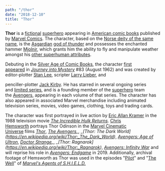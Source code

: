 ```yaml
---
path: "/thor"
date: "2018-12-10"
title: "Thor"
---
```



**Thor** is a [fictional](https://en.wikipedia.org/wiki/Character_(arts)) [superhero](https://en.wikipedia.org/wiki/Superhero) appearing in [American comic books](https://en.wikipedia.org/wiki/American_comic_book) published by [Marvel Comics](https://en.wikipedia.org/wiki/Marvel_Comics). The character, based on the [Norse deity of the same name](https://en.wikipedia.org/wiki/Thor), is the [Asgardian](https://en.wikipedia.org/wiki/Asgard_(comics)) [god of thunder](https://en.wikipedia.org/wiki/List_of_thunder_gods) and possesses the enchanted hammer [Mjolnir](https://en.wikipedia.org/wiki/Mjolnir_(comics)), which grants him the ability to fly and manipulate weather amongst his [other superhuman attributes](https://en.wikipedia.org/wiki/Thor_(Marvel_Comics)#Powers_and_abilities).

Debuting in the [Silver Age of Comic Books](https://en.wikipedia.org/wiki/Silver_Age_of_Comic_Books), the character [first appeared](https://en.wikipedia.org/wiki/First_appearance) in _[Journey into Mystery](https://en.wikipedia.org/wiki/Journey_into_Mystery)_ #83 (August 1962) and was created by editor-plotter [Stan Lee](https://en.wikipedia.org/wiki/Stan_Lee), scripter [Larry Lieber](https://en.wikipedia.org/wiki/Larry_Lieber), and 

penciller-plotter [Jack Kirby](https://en.wikipedia.org/wiki/Jack_Kirby). He has starred in several ongoing series and [limited series](https://en.wikipedia.org/wiki/Limited_series_(comics)), and is a founding member of the [superhero](https://en.wikipedia.org/wiki/Superhero) team the [Avengers](https://en.wikipedia.org/wiki/Avengers_(comics)), appearing in each volume of that series. The character has also appeared in associated Marvel merchandise including animated television series, movies, video games, clothing, toys and trading cards.

The character was first portrayed in live action by [Eric Allan Kramer](https://en.wikipedia.org/wiki/Eric_Allan_Kramer) in the 1988 television movie _[The Incredible Hulk Returns](https://en.wikipedia.org/wiki/The_Incredible_Hulk_Returns)_. [Chris Hemsworth](https://en.wikipedia.org/wiki/Chris_Hemsworth) portrays Thor Odinson in the [Marvel Cinematic Universe](https://en.wikipedia.org/wiki/Marvel_Cinematic_Universe) films _[Thor](https://en.wikipedia.org/wiki/Thor_(film))_, _[The Avengers](https://en.wikipedia.org/wiki/The_Avengers_(2012_film))_, _[Thor: The Dark World](https://en.wikipedia.org/wiki/Thor:_The_Dark_World)_, _[Avengers: Age of Ultron](https://en.wikipedia.org/wiki/Avengers:_Age_of_Ultron)_, _[Doctor Strange](https://en.wikipedia.org/wiki/Doctor_Strange_(2016_film))_, _[Thor: Ragnarok](https://en.wikipedia.org/wiki/Thor:_Ragnarok)_, _[Avengers: Infinity War](https://en.wikipedia.org/wiki/Avengers:_Infinity_War)_ and will reprise his role in _[Avengers: Endgame](https://en.wikipedia.org/wiki/Avengers:_Endgame)_ in 2019. Additionally, archival footage of Hemsworth as Thor was used in the episodes "[Pilot](https://en.wikipedia.org/wiki/Pilot_(Agents_of_S.H.I.E.L.D.))" and "[The Well](https://en.wikipedia.org/wiki/The_Well_(Agents_of_S.H.I.E.L.D.))" of _[Marvel's Agents of S.H.I.E.L.D.](https://en.wikipedia.org/wiki/Marvel%27s_Agents_of_S.H.I.E.L.D.)_

